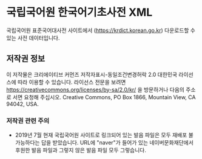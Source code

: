 # 국립국어원 한국어기초사전 XML

국립국어원 표준국어대사전 사이트에서 (https://krdict.korean.go.kr) 다운로드할
수 있는 사전 데이터입니다.

## 저작권 정보

이 저작물은 크리에이티브 커먼즈 저작자표시-동일조건변경허락 2.0 대한민국
라이선스에 따라 이용할 수 있습니다. 라이선스 전문을 보려면
https://creativecommons.org/licenses/by-sa/2.0/kr/ 을 방문하거나 다음의 주소로
서면 요청해 주십시오. Creative Commons, PO Box 1866, Mountain View, CA 94042,
USA.

### 저작권 관련 주의

- 2019년 7월 현재 국립국어원 사이트로 링크되어 있는 발음 파일은 모두 재배포
  불가능하다는 답을 받았습니다. URL에 "naver"가 들어가 있는 네이버문화재단에서
  후원한 발음 파일과 그렇지 않은 발음 파일 모두 그렇습니다.
